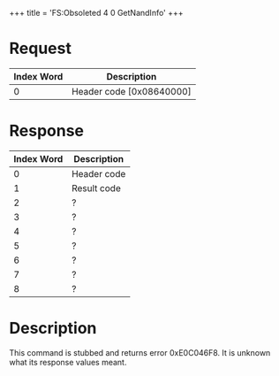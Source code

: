+++
title = 'FS:Obsoleted 4 0 GetNandInfo'
+++

# Request

| Index Word | Description                |
|------------|----------------------------|
| 0          | Header code \[0x08640000\] |

# Response

| Index Word | Description |
|------------|-------------|
| 0          | Header code |
| 1          | Result code |
| 2          | ?           |
| 3          | ?           |
| 4          | ?           |
| 5          | ?           |
| 6          | ?           |
| 7          | ?           |
| 8          | ?           |

# Description

This command is stubbed and returns error 0xE0C046F8. It is unknown what
its response values meant.